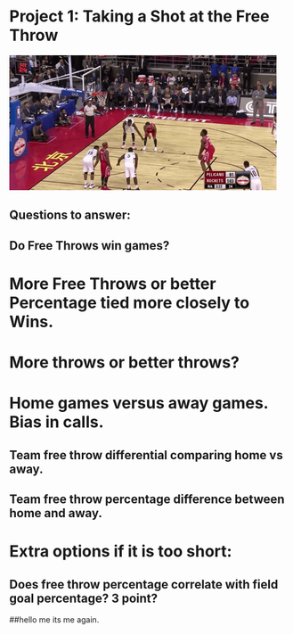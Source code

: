 # Project 1: Taking a Shot at the Free Throw

![Swish Swish](./Images/grannythrow.gif)

## Questions to answer:

## Do Free Throws win games?
  # More Free Throws or better Percentage tied more closely to Wins.
# More throws or better throws?
# Home games versus away games. Bias in calls.
  ## Team free throw differential comparing home vs away.
  ## Team free throw percentage difference between home and away.
  
# Extra options if it is too short:
  ## Does free throw percentage correlate with field goal percentage? 3 point?

##hello me its me again.